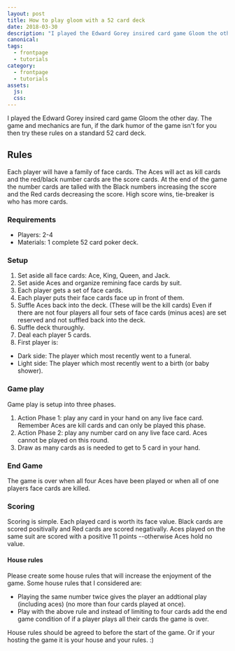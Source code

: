 ```yaml
---
layout: post
title: How to play gloom with a 52 card deck
date: 2018-03-30
description: "I played the Edward Gorey insired card game Gloom the other day. The game and mechanics are fun, but if the dark humor of the game isn't for you then try these rules on a standard 52 card deck."
canonical:
tags:
  - frontpage
  - tutorials
category:
  - frontpage
  - tutorials
assets:
  js:
  css:
---
```


I played the Edward Gorey insired card game Gloom the other day. The game and mechanics are fun, if the dark humor of the game isn't for you then try these rules on a standard 52 card deck.

## Rules

Each player will have a family of face cards. The Aces will act as kill cards and the red/black number cards are the score cards. At the end of the game the number cards are talled with the Black numbers increasing the score and the Red cards decreasing the score. High score wins, tie-breaker is who has more cards.

### Requirements

 - Players: 2-4
 - Materials: 1 complete 52 card poker deck.

### Setup

1. Set aside all face cards: Ace, King, Queen, and Jack.
1. Set aside Aces and organize remining face cards by suit.
2. Each player gets a set of face cards.
3. Each player puts their face cards face up in front of them.
3. Suffle Aces back into the deck. (These will be the kill cards)
   Even if there are not four players all four sets of face cards (minus aces) are set reserved and not suffled back into the deck.
4. Suffle deck thuroughly.
5. Deal each player 5 cards.
6. First player is:
  - Dark side: The player which most recently went to a funeral.
  - Light side: The player which most recently went to a birth (or baby shower).

### Game play

Game play is setup into three phases.

1. Action Phase 1: play any card in your hand on any live face card. Remember Aces are kill cards and can only be played this phase.
2. Action Phase 2: play any number card on any live face card. Aces cannot be played on this round.
3. Draw as many cards as is needed to get to 5 card in your hand.

### End Game

The game is over when all four Aces have been played or when all of one players face cards are killed.

### Scoring

Scoring is simple. Each played card is worth its face value. Black cards are scored positivally and Red cards are scored negativally. Aces played on the same suit are scored with a positive 11 points --otherwise Aces hold no value.

#### House rules

Please create some house rules that will increase the enjoyment of the game. Some house rules that I considered are:

- Playing the same number twice gives the player an addtional play (including aces) (no more than four cards played at once).
- Play with the above rule and instead of limiting to four cards add the end game condition of if a player plays all their cards the game is over.

House rules should be agreed to before the start of the game. Or if your hosting the game it is your house and your rules. :)
